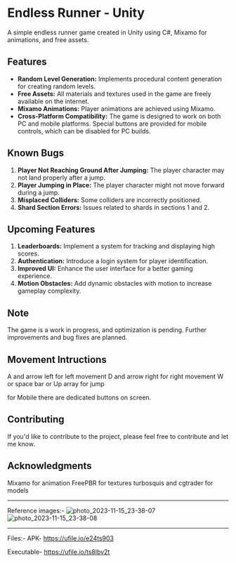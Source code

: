 # Endless Runner - Unity

A simple endless runner game created in Unity using C#, Mixamo for animations, and free assets.

## Features

- **Random Level Generation:** Implements procedural content generation for creating random levels.
- **Free Assets:** All materials and textures used in the game are freely available on the internet.
- **Mixamo Animations:** Player animations are achieved using Mixamo.
- **Cross-Platform Compatibility:** The game is designed to work on both PC and mobile platforms. Special buttons are provided for mobile controls, which can be disabled for PC builds.

## Known Bugs

1. **Player Not Reaching Ground After Jumping:** The player character may not land properly after a jump.
2. **Player Jumping in Place:** The player character might not move forward during a jump.
3. **Misplaced Colliders:** Some colliders are incorrectly positioned.
4. **Shard Section Errors:** Issues related to shards in sections 1 and 2.

## Upcoming Features

1. **Leaderboards:** Implement a system for tracking and displaying high scores.
2. **Authentication:** Introduce a login system for player identification.
3. **Improved UI:** Enhance the user interface for a better gaming experience.
4. **Motion Obstacles:** Add dynamic obstacles with motion to increase gameplay complexity.

## Note

The game is a work in progress, and optimization is pending. Further improvements and bug fixes are planned.

## Movement Intructions
 A and arrow left for left movement
 D and arrow right for right movement
 W or space bar or Up array for jump

 for Mobile there are dedicated buttons on screen.



## Contributing

If you'd like to contribute to the project, please feel free to contribute and let me know.



## Acknowledgments

Mixamo for animation
FreePBR for textures
turbosquis and cgtrader for models
______________________________________________________________________________________________________________________________________________________________
Reference images:-
![photo_2023-11-15_23-38-07](https://github.com/AdityaH007/EndlessRunner-unity/assets/123583340/e2057eae-e343-4aaa-9f6e-34d2df118dda)
![photo_2023-11-15_23-38-08](https://github.com/AdityaH007/EndlessRunner-unity/assets/123583340/8ce2c8b1-7059-4544-b310-bf2d817a5b71)
_______________________________________________________________________________________________________________________________________________________________
Files:-
APK- https://ufile.io/e24ts903

Executable- https://ufile.io/ts8lbv2t


